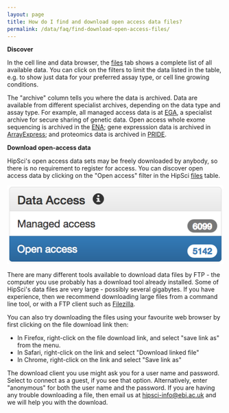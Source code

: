 ```yaml
---
layout: page
title: How do I find and download open access data files?
permalink: /data/faq/find-download-open-access-files/
---
```


**Discover**

In the cell line and data browser, the [files](/lines/#/files) tab shows a complete list of all available data.  You can click on the filters to limit the data listed in the table, e.g. to show just data for your preferred assay type, or cell line growing conditions.

The "archive" column tells you where the data is archived.  Data are available from different specialist archives, depending on the data type and assay type.  For example, all managed access data is at [EGA](https://ega-archive.org/), a specialist archive for secure sharing of genetic data. Open access whole exome sequencing is archived in the [ENA](http://www.ebi.ac.uk/ena); gene expresssion data is archived in [ArrayExpress](https://www.ebi.ac.uk/arrayexpress/); and proteomics data is archived in [PRIDE](http://www.ebi.ac.uk/pride/archive/).

**Download open-access data**

HipSci's open access data sets may be freely downloaded by anybody, so there is no requirement to register for access.  You can discover open access data by clicking on the "Open access" filter in the HipSci [files](/lines/#/files) table.

<img src="/img/datafaq9.png" class="faqimage faqimage-sm">

There are many different tools available to download data files by FTP - the computer you use probably has a download tool already installed. Some of HipSci's data files are very large - possibly several gigabytes.  If you have experience, then we recommend downloading large files from a command line tool, or with a FTP client such as [Filezilla](https://filezilla-project.org/).

You can also try downloading the files using your favourite web browser by first clicking on the file download link then:

* In Firefox, right-click on the file download link, and select "save link as" from the menu.
* In Safari, right-click on the link and select "Download linked file"
* In Chrome, right-click on the link and select "Save link as"

The download client you use might ask you for a user name and password. Select to connect as a guest, if you see that option.  Alternatively, enter "anonymous" for both the user name and the password. If you are having any trouble downloading a file, then email us at hipsci-info@ebi.ac.uk and we will help you with the download.
